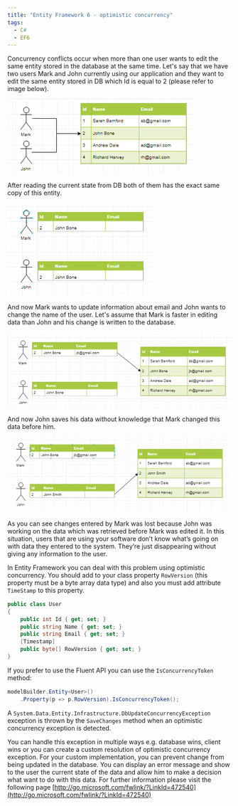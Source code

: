```yaml
---
title: "Entity Framework 6 - optimistic concurrency"
tags:
  - C#
  - EF6
---
```

Concurrency conflicts occur when more than one user wants to edit the same entity stored in the database at the same time. Let's say that we have two users Mark and John currently using our application and they want to edit the same entity stored in DB which Id is equal to 2 (please refer to image below).

<img src="/images/posts/ef_read_data_by_two_users.png" class="align-center" alt="">

After reading the current state from DB both of them has the exact same copy of this entity.

<img src="/images/posts/ef_local_copy.png" class="align-center" alt="">

And now Mark wants to update information about email and John wants to change the name of the user. Let's assume that Mark is faster in editing data than John and his change is written to the database.

<img src="/images/posts/ef_mark_saved_data.png" class="align-center" alt="">

And now John saves his data without knowledge that Mark changed this data before him.

<img src="/images/posts/ef_john_saved_his_data.png" class="align-center" alt="">

As you can see changes entered by Mark was lost because John was working on the data which was retrieved before Mark was edited it. In this situation, users that are using your software don’t know what’s going on with data they entered to the system. They’re just disappearing without giving any information to the user.

In Entity Framework you can deal with this problem using optimistic concurrency.
You should add to your class property `RowVersion` (this property must be a byte array data type) and also you must add attribute `TimeStamp` to this property.
~~~ csharp
public class User
{
    public int Id { get; set; }
    public string Name { get; set; }
    public string Email { get; set; }
    [Timestamp]
    public byte[] RowVersion { get; set; }
}
~~~

If you prefer to use the Fluent API you can use the `IsConcurrencyToken` method:

~~~ csharp
modelBuilder.Entity<User>()
    .Property(p => p.RowVersion).IsConcurrencyToken();
~~~

A `System.Data.Entity.Infrastructure.DbUpdateConcurrencyException` exception is thrown by the `SaveChanges` method when an optimistic concurrency exception is detected.

You can handle this exception in multiple ways e.g. database wins, client wins or you can create a custom resolution of optimistic concurrency exception. For your custom implementation, you can prevent change from being updated in the database. You can display an error message and show to the user the current state of the data and allow him to make a decision what want to do with this data. For further information please visit the following page [http://go.microsoft.com/fwlink/?LinkId=472540](http://go.microsoft.com/fwlink/?LinkId=472540)

